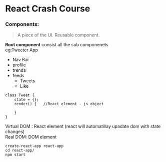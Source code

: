 # React Crash Course

### Components:

> A piece of the UI. Reusable component.

**Root component** consist all the sub componenets<br>
eg:Tweeter App

- Nav Bar
- profile
- trends
- feeds
  - Tweets
  - Like

```
class Tweet {
    state = {};
    render() {   //React element - js object

    }
}
```

Virtual DOM : React element (react will automatillay upadate dom with state changes)<br>
Real DOM: DOM element

```
create-react-app react-app
cd react-app/
npm start
```
